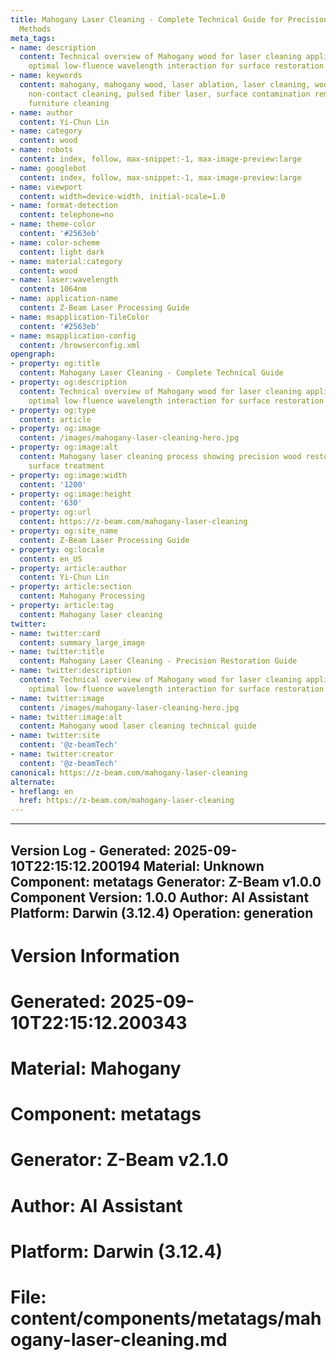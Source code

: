 ```yaml
---
title: Mahogany Laser Cleaning - Complete Technical Guide for Precision Wood Restoration
  Methods
meta_tags:
- name: description
  content: Technical overview of Mahogany wood for laser cleaning applications, including
    optimal low-fluence wavelength interaction for surface restoration without charring.
- name: keywords
  content: mahogany, mahogany wood, laser ablation, laser cleaning, wood restoration,
    non-contact cleaning, pulsed fiber laser, surface contamination removal, antique
    furniture cleaning
- name: author
  content: Yi-Chun Lin
- name: category
  content: wood
- name: robots
  content: index, follow, max-snippet:-1, max-image-preview:large
- name: googlebot
  content: index, follow, max-snippet:-1, max-image-preview:large
- name: viewport
  content: width=device-width, initial-scale=1.0
- name: format-detection
  content: telephone=no
- name: theme-color
  content: '#2563eb'
- name: color-scheme
  content: light dark
- name: material:category
  content: wood
- name: laser:wavelength
  content: 1064nm
- name: application-name
  content: Z-Beam Laser Processing Guide
- name: msapplication-TileColor
  content: '#2563eb'
- name: msapplication-config
  content: /browserconfig.xml
opengraph:
- property: og:title
  content: Mahogany Laser Cleaning - Complete Technical Guide
- property: og:description
  content: Technical overview of Mahogany wood for laser cleaning applications, including
    optimal low-fluence wavelength interaction for surface restoration without charring.
- property: og:type
  content: article
- property: og:image
  content: /images/mahogany-laser-cleaning-hero.jpg
- property: og:image:alt
  content: Mahogany laser cleaning process showing precision wood restoration and
    surface treatment
- property: og:image:width
  content: '1200'
- property: og:image:height
  content: '630'
- property: og:url
  content: https://z-beam.com/mahogany-laser-cleaning
- property: og:site_name
  content: Z-Beam Laser Processing Guide
- property: og:locale
  content: en_US
- property: article:author
  content: Yi-Chun Lin
- property: article:section
  content: Mahogany Processing
- property: article:tag
  content: Mahogany laser cleaning
twitter:
- name: twitter:card
  content: summary_large_image
- name: twitter:title
  content: Mahogany Laser Cleaning - Precision Restoration Guide
- name: twitter:description
  content: Technical overview of Mahogany wood for laser cleaning applications, including
    optimal low-fluence wavelength interaction for surface restoration without charring.
- name: twitter:image
  content: /images/mahogany-laser-cleaning-hero.jpg
- name: twitter:image:alt
  content: Mahogany wood laser cleaning technical guide
- name: twitter:site
  content: '@z-beamTech'
- name: twitter:creator
  content: '@z-beamTech'
canonical: https://z-beam.com/mahogany-laser-cleaning
alternate:
- hreflang: en
  href: https://z-beam.com/mahogany-laser-cleaning
---
```


---
Version Log - Generated: 2025-09-10T22:15:12.200194
Material: Unknown
Component: metatags
Generator: Z-Beam v1.0.0
Component Version: 1.0.0
Author: AI Assistant
Platform: Darwin (3.12.4)
Operation: generation
---

# Version Information
# Generated: 2025-09-10T22:15:12.200343
# Material: Mahogany
# Component: metatags
# Generator: Z-Beam v2.1.0
# Author: AI Assistant
# Platform: Darwin (3.12.4)
# File: content/components/metatags/mahogany-laser-cleaning.md